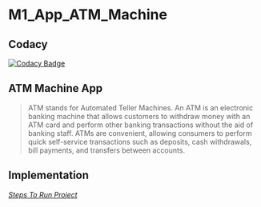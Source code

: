 # M1_App_ATM_Machine
## Codacy

[![Codacy Badge](https://app.codacy.com/project/badge/Grade/3e24bb0d65884032a75e196b51ef8051)](https://www.codacy.com/gh/Aryan018/M1_App_ATM_Machine/dashboard?utm_source=github.com&amp;utm_medium=referral&amp;utm_content=Aryan018/M1_App_ATM_Machine&amp;utm_campaign=Badge_Grade)
## ATM Machine App
> ATM stands for Automated Teller Machines. An ATM is an electronic banking machine that allows customers to withdraw money with an ATM card and perform other banking transactions without the aid of banking staff.
> ATMs are convenient, allowing consumers to perform quick self-service transactions such as deposits, cash withdrawals, bill payments, and transfers between accounts.
## Implementation
_[Steps To Run Project](https://github.com/Aryan018/M1_App_ATM_Machine/blob/main/3_Implementation/Readme.md)_
